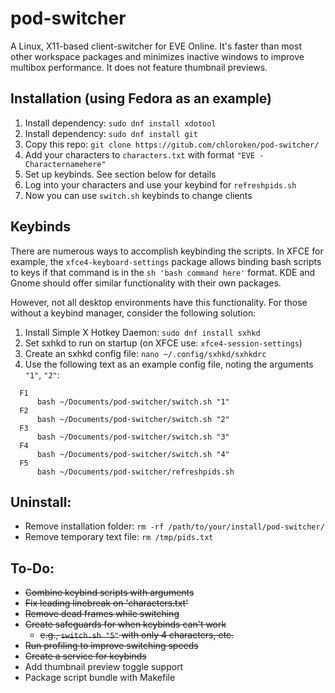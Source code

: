 # pod-switcher

A Linux, X11-based client-switcher for EVE Online. It's faster than most other workspace packages and minimizes inactive windows to improve multibox performance. It does not feature thumbnail previews.

## Installation (using Fedora as an example)
1) Install dependency: `sudo dnf install xdotool`
2) Install dependency: `sudo dnf install git`
3) Copy this repo: `git clone https://gitub.com/chloroken/pod-switcher/`
4) Add your characters to `characters.txt` with format `"EVE - Characternamehere"`
5) Set up keybinds. See section below for details
6) Log into your characters and use your keybind for `refreshpids.sh`
7) Now you can use `switch.sh` keybinds to change clients

## Keybinds
There are numerous ways to accomplish keybinding the scripts. In XFCE for example, the `xfce4-keyboard-settings` package allows binding bash scripts to keys if that command is in the `sh 'bash command here'` format. KDE and Gnome should offer similar functionality with their own packages.

However, not all desktop environments have this functionality. For those without a keybind manager, consider the following solution:
1) Install Simple X Hotkey Daemon: `sudo dnf install sxhkd`
2) Set sxhkd to run on startup (on XFCE use: `xfce4-session-settings`)
3) Create an sxhkd config file: `nano ~/.config/sxhkd/sxhkdrc`
4) Use the following text as an example config file, noting the arguments `"1"`, `"2"`:

```
  F1
      bash ~/Documents/pod-switcher/switch.sh "1"
  F2
      bash ~/Documents/pod-switcher/switch.sh "2"
  F3
      bash ~/Documents/pod-switcher/switch.sh "3"
  F4
      bash ~/Documents/pod-switcher/switch.sh "4"
  F5
      bash ~/Documents/pod-switcher/refreshpids.sh
```

## Uninstall:
  - Remove installation folder: `rm -rf /path/to/your/install/pod-switcher/`
  - Remove temporary text file: `rm /tmp/pids.txt`

## To-Do:
  - ~~Combine keybind scripts with arguments~~
  - ~~Fix leading linebreak on 'characters.txt'~~
  - ~~Remove dead frames while switching~~
  - ~~Create safeguards for when keybinds can't work~~
      - ~~e.g., `switch.sh "5"` with only 4 characters, etc.~~
  - ~~Run profiling to improve switching speeds~~
  - ~~Create a service for keybinds~~
  - Add thumbnail preview toggle support
  - Package script bundle with Makefile
